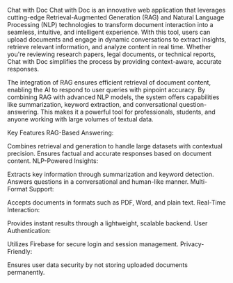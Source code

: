 Chat with Doc
Chat with Doc is an innovative web application that leverages cutting-edge Retrieval-Augmented Generation (RAG) and Natural Language Processing (NLP) technologies to transform document interaction into a seamless, intuitive, and intelligent experience. With this tool, users can upload documents and engage in dynamic conversations to extract insights, retrieve relevant information, and analyze content in real time. Whether you're reviewing research papers, legal documents, or technical reports, Chat with Doc simplifies the process by providing context-aware, accurate responses.

The integration of RAG ensures efficient retrieval of document content, enabling the AI to respond to user queries with pinpoint accuracy. By combining RAG with advanced NLP models, the system offers capabilities like summarization, keyword extraction, and conversational question-answering. This makes it a powerful tool for professionals, students, and anyone working with large volumes of textual data.

Key Features
RAG-Based Answering:

Combines retrieval and generation to handle large datasets with contextual precision.
Ensures factual and accurate responses based on document content.
NLP-Powered Insights:

Extracts key information through summarization and keyword detection.
Answers questions in a conversational and human-like manner.
Multi-Format Support:

Accepts documents in formats such as PDF, Word, and plain text.
Real-Time Interaction:

Provides instant results through a lightweight, scalable backend.
User Authentication:

Utilizes Firebase for secure login and session management.
Privacy-Friendly:

Ensures user data security by not storing uploaded documents permanently.
